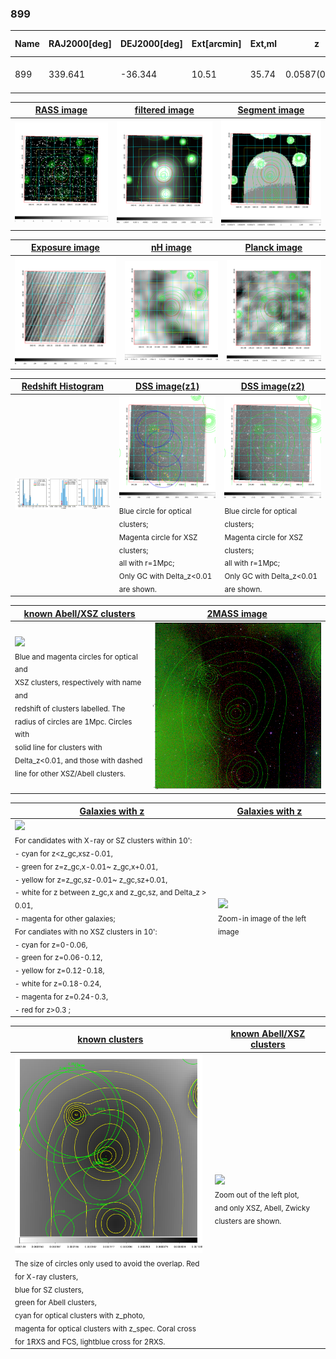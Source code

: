 <div STYLE="page-break-after: always;"></div>

### 899

|Name|RAJ2000[deg]|DEJ2000[deg] |Ext[arcmin]| Ext,ml | z | z_src| C|GC(XSZ,Delta_z<0.01)| GC(OPT,Delta_z<0.01)|GC| R_sig[arcmin] | R500[arcmin] | R500[Mpc]| CRsig[c/s] | CR500[c/s] |L500[1E44 erg/s]|F500[1E-12 erg/s/cm^2]| M500[1E14 Msun]|Tx[keV]|Cnt_sig|Beta|Rc[arcmin]|Comment|Alias|
|---|---|---|---|---|---|------|---|--------|---------|----------|---|---|---|---|---|---|---|---|---|---|---|---|---|---|
|899| 339.641| -36.344| 10.51| 35.74| 0.0587(0.005)| z1, z_opt| S| -| N| A, N, W| 20.256| 11.001| 0.750| 0.265(0.059)| 0.247(0.055)| 0.395(0.126)| 4.783(1.529)| 1.27(0.21)| 2.52(0.26)| 88.5| 0.781(-0.177+0.152)| 16.758(-4.164+3.256)| -| t458|

|[RASS image](../image/899/899_img.pdf)|[filtered image](../image/899/899_fil.pdf)|[Segment image](../image/899/899_seg.pdf)|
|-------------------|--------------------|-------------------|
| <img src="../image/899/899_img.png" width="300">  | <img src="../image/899/899_fil.png" width="300">   | <img src="../image/899/899_seg.png" width="300">  |

|[Exposure image](../image/899/899_mex.pdf)| [nH image](../image/899/899_nh.pdf)| [Planck image](../image/899/899_p.pdf)|
|-------------------|--------------------|-------------------|
|<img src="../image/899/899_mex.png" width="300">   | <img src="../image/899/899_nh.png" width="300">    | <img src="../image/899/899_p.png" width="300"> |

|[Redshift Histogram](../image/899/899_zg.pdf) | [DSS image(z1)](../image/899/899_dss_z1.pdf)      |  [DSS image(z2)](../image/899/899_dss_z2.pdf)    |
|-------------------|--------------------|-------------------|
|<img src="../image/899/899_zg.png" width="300"> |<img src="../image/899/899_dss_z1.png" width="300"> <sub><br>Blue circle for optical clusters; <br>Magenta circle for XSZ clusters; <br>all with r=1Mpc; <br>Only GC with Delta_z<0.01 are shown. </sub>| <img src="../image/899/899_dss_z2.png" width="300"><sub><br>Blue circle for optical clusters; <br>Magenta circle for XSZ clusters; <br>all with r=1Mpc; <br>Only GC with Delta_z<0.01 are shown. </sub> |

|[known Abell/XSZ clusters](../image/899/899_m.pdf) | [2MASS image](../image/899/899_2mass.pdf)      |
|-------------------|-------------------|
|<img src=../image/899/899_m.png width="300"> <br><sub>Blue and magenta circles for optical and <br>XSZ clusters, respectively with name and <br>redshift of clusters labelled. The <br>radius of circles are 1Mpc. Circles with <br>solid line for clusters with <br>Delta_z<0.01, and those with dashed <br>line for other XSZ/Abell clusters.        </sub>|<img src="../image/899/899_2mass.png" width="300">  |

|[Galaxies with z](../image/899/899_opt_ned.pdf) |[Galaxies with z](../image/899/899_opt_ned_zoom.pdf) |
|-------------------|-------------------|
| <img src=../image/899/899_opt_ned.png width="300"> <br><sub> For candidates with X-ray or SZ clusters within 10': <br> - cyan for z<z_gc,xsz-0.01, <br> - green for z=z_gc,x-0.01~ z_gc,x+0.01, <br> - yellow for z=z_gc,sz-0.01~ z_gc,sz+0.01, <br> - white for z between z_gc,x and z_gc,sz, and Delta_z > 0.01, <br> - magenta for other galaxies; <br>For candiates with no XSZ clusters in 10': <br> - cyan for z=0-0.06, <br> - green for z=0.06-0.12, <br> - yellow for z=0.12-0.18, <br> - white for z=0.18-0.24, <br> - magenta for z=0.24-0.3, <br> - red for z>0.3 ;  </sub>|<img src=../image/899/899_opt_ned_zoom.png width="300">  <br><sub> Zoom-in image of the left image</sub>|

|[known clusters](../image/899/899_gc.pdf) |[known Abell/XSZ clusters](../image/899/899_gc_large.pdf) |
|-------------------|-------------------|
| <img src=../image/899/899_gc.png width="300"> <br><sub> The size of circles only used to avoid the overlap. Red for X-ray clusters, <br> blue for SZ clusters, <br> green for Abell clusters, <br> cyan for optical clusters with z_photo, <br> magenta for optical clusters with z_spec. Coral cross for 1RXS and FCS, lightblue cross for 2RXS. </sub>|<img src=../image/899/899_gc_large.png width="300"> <br><sub> Zoom out of the left plot, <br> and only XSZ, Abell, Zwicky clusters are shown. </sub> |



